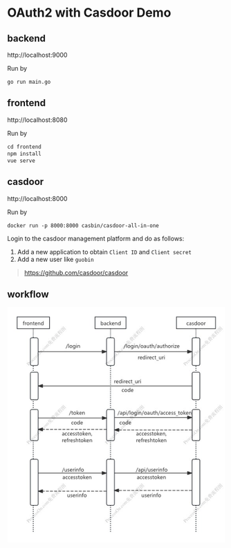 # OAuth2 with Casdoor Demo

## backend
http://localhost:9000

Run by
```
go run main.go
```

## frontend
http://localhost:8080

Run by
```
cd frontend 
npm install
vue serve
```

## casdoor
http://localhost:8000

Run by
```
docker run -p 8000:8000 casbin/casdoor-all-in-one
```
Login to the casdoor management platform and do as follows:
1. Add a new application to obtain `Client ID` and `Client secret`
2. Add a new user like `guobin`

> https://github.com/casdoor/casdoor

## workflow

![DOAuth2 with Casdoor Demo](./workflow.jpg)